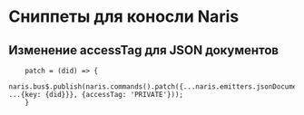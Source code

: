 # Сниппеты для коносли Naris

## Изменение accessTag для JSON документов

```
    patch = (did) => {
        naris.bus$.publish(naris.commands().patch({...naris.emitters.jsonDocument, ...{key: {did}}}, {accessTag: 'PRIVATE'}));
    }
```
